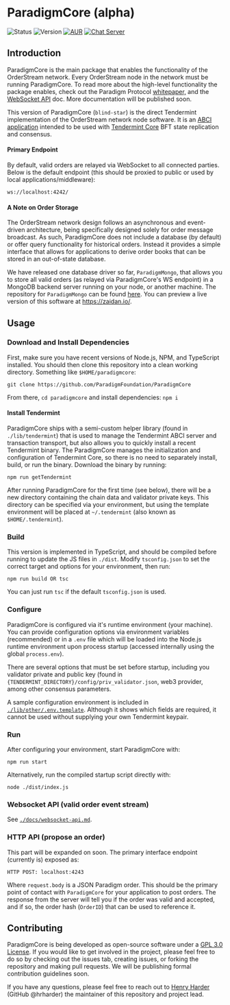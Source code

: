# ParadigmCore (alpha)

![Status](https://img.shields.io/badge/status-alpha-orange.svg) ![Version](https://img.shields.io/badge/version-0.4.1-brightgreen.svg)
[![AUR](https://img.shields.io/aur/license/yaourt.svg)](./LICENSE) [![Chat Server](https://img.shields.io/badge/chat%20server-join!-red.svg)](https://chat.paradigm.market/)

## Introduction
ParadigmCore is the main package that enables the functionality of the OrderStream network. Every OrderStream node in the network must be running ParadigmCore. To read more about the high-level functionality the package enables, check out the Paradigm Protocol [whitepaper,](https://paradigm.market/whitepaper) and the [WebSocket API](./docs/websocket-api.md) doc. More documentation will be published soon.

This version of ParadigmCore (`blind-star`) is the direct Tendermint implementation of the OrderStream network node software. It is an [ABCI application](https://cosmos.network/docs/sdk/core/app4.html) intended to be used with [Tendermint Core](https://github.com/tendermint/tendermint) BFT state replication and consensus.

#### Primary Endpoint
By default, valid orders are relayed via WebSocket to all connected parties. Below is the default endpoint (this should be proxied to public or used by local applications/middleware):
```
ws://localhost:4242/
```

#### A Note on Order Storage
The OrderStream network design follows an asynchronous and event-driven architecture, being specifically designed solely for order message broadcast. As such, ParadigmCore does not include a database (by default) or offer query functionality for historical orders. Instead it provides a simple interface that allows for applications to derive order books that can be stored in an out-of-state database.

We have released one database driver so far, `ParadigmMongo`, that allows you to store all valid orders (as relayed via ParadigmCore's WS endpoint) in a MongoDB backend server running on your node, or another machine. The repository for `ParadigmMongo` can be found [here](https://github.com/paradigmfoundation/paradigmmongo). You can preview a live version of this software at https://zaidan.io/. 

## Usage

### Download and Install Dependencies

First, make sure you have recent versions of Node.js, NPM, and TypeScript installed.
You should then clone this repository into a clean working directory. Something like `$HOME/paradigmcore`:

`git clone https://github.com/ParadigmFoundation/ParadigmCore`

From there, `cd paradigmcore` and install dependencies: `npm i`

#### Install Tendermint

ParadigmCore ships with a semi-custom helper library (found in `./lib/tendermint`) that is used to manage the Tendermint ABCI server and transaction transport, but also allows you to quickly install a recent Tendermint binary. The ParadigmCore manages the initialization and configuration of Tendermint Core, so there is no need to separately install, build, or run the binary. Download the binary by running:
```
npm run getTendermint
```
After running ParadigmCore for the first time (see below), there will be a new directory containing the chain data and validator private keys. This directory can be specified via your environment, but using the template environment will be placed at `~/.tendermint` (also known as `$HOME/.tendermint`).

### Build
This version is implemented in TypeScript, and should be compiled before running to update the JS files in `./dist`. Modify `tsconfig.json` to set the correct target and options for your environment, then run:
```
npm run build OR tsc
```
You can just run `tsc` if the default `tsconfig.json` is used.

### Configure
ParadigmCore is configured via it's runtime environment (your machine). You can provide configuration options via environment variables (recommended) or in a `.env` file which will be loaded into the Node.js runtime environment upon process startup (accessed internally using the global `process.env`).

There are several options that must be set before startup, including you validator private and public key (found in `{TENDERMINT_DIRECTORY}/config/priv_validator.json`, web3 provider, among other consensus parameters.

A sample configuration environment is included in [`./lib/other/.env.template`](./lib/other/.env.template). Although it shows which fields are required, it cannot be used without supplying your own Tendermint keypair. 

### Run
After configuring your environment, start ParadigmCore with: 
```
npm run start
```

Alternatively, run the compiled startup script directly with:
```
node ./dist/index.js
```

### Websocket API (valid order event stream)
See [`./docs/websocket-api.md`](./docs/websocket-api.md).

### HTTP API (propose an order)
This part will be expanded on soon. The primary interface endpoint (currently is) exposed as:
```
HTTP POST: localhost:4243
```
Where `request.body` is a JSON Paradigm order. This should be the primary point of contact with `ParadigmCore` for your application to post orders. The response from the server will tell you if the order was valid and accepted, and if so, the order hash (`OrderID`) that can be used to reference it.

## Contributing

ParadigmCore is being developed as open-source software under a [GPL 3.0 License](./LICENSE). If you would like to get involved in the project, please feel free to do so by checking out the issues tab, creating issues, or forking the repository and making pull requests. We will be publishing formal contribution guidelines soon.

If you have any questions, please feel free to reach out to [Henry Harder](mailto:henry@paradigm.market) (GitHub @hrharder) the maintainer of this repository and project lead.
